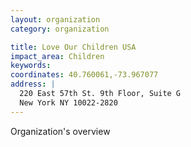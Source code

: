 ```yaml
---
layout: organization
category: organization

title: Love Our Children USA
impact_area: Children
keywords: 
coordinates: 40.760061,-73.967077
address: |
  220 East 57th St. 9th Floor, Suite G
  New York NY 10022-2820
---
```

Organization's overview

